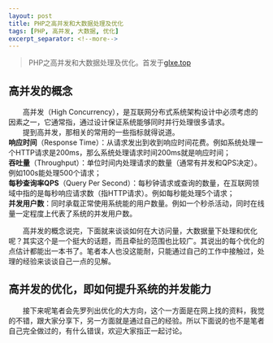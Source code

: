 ```yaml
---
layout: post
title: PHP之高并发和大数据处理及优化
tags: [PHP, 高并发, 大数据, 优化]
excerpt_separator: <!--more-->
---
```




>PHP之高并发和大数据处理及优化。首发于[glxe.top](//glxe.top/2018/06/21/PHP-High-Concurrency.html)  

## 高并发的概念  
　　高并发（High Concurrency），是互联网分布式系统架构设计中必须考虑的因素之一，它通常指，通过设计保证系统能够同时并行处理很多请求。  
　　提到高并发，那相关的常用的一些指标就得说道。  
**响应时间**（Response Time）：从请求发出到收到响应时间花费。例如系统处理一个HTTP请求是200ms，那么系统处理请求时间200ms就是响应时间；  
**吞吐量**（Throughput）：单位时间内处理请求的数量（通常有并发和QPS决定）。例如100s能处理500个请求；  
**每秒查询率QPS**（Query Per Second）：每秒钟请求或查询的数量，在互联网领域中指的是每秒响应请求数（指HTTP请求）。例如每秒能处理5个请求；  
**并发用户数**：同时承载正常使用系统能的用户数量。例如一个秒杀活动，同时在线量一定程度上代表了系统的并发用户数。  
<!--more-->
　　高并发的概念说完，下面就来谈谈如何在大访问量，大数据量下处理和优化呢？其实这个是一个挺大的话题，而且牵扯的范围也比较广。其说出的每个优化的点估计都能出一本书了。笔者本人也没这能耐，只能通过自己的工作中接触过，处理的经验来谈谈自己一点的见解。  

## 高并发的优化，即如何提升系统的并发能力
　　接下来呢笔者会先罗列出优化的大方向，这个一方面是在网上找的资料，我觉的不错，跟大家分享下，另一方面就是通过自己的经验。所以下面说的也不是笔者自己完全做过的，有什么错误，欢迎大家指正一起讨论。